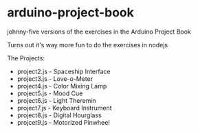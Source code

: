 # arduino-project-book
johnny-five versions of the exercises in the Arduino Project Book

Turns out it's way more fun to do the exercises in nodejs

The Projects: 

- project2.js - Spaceship Interface
- project3.js - Love-o-Meter
- project4.js - Color Mixing Lamp
- project5.js - Mood Cue
- project6.js - Light Theremin
- project7.js - Keyboard Instrument
- project8.js - Digital Hourglass
- projcet9.js - Motorized Pinwheel

